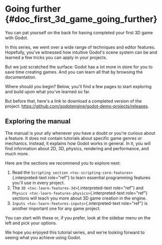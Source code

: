 # Going further {#doc_first_3d_game_going_further}

You can pat yourself on the back for having completed your first 3D game
with Godot.

In this series, we went over a wide range of techniques and editor
features. Hopefully, you\'ve witnessed how intuitive Godot\'s scene
system can be and learned a few tricks you can apply in your projects.

But we just scratched the surface: Godot has a lot more in store for you
to save time creating games. And you can learn all that by browsing the
documentation.

Where should you begin? Below, you\'ll find a few pages to start
exploring and build upon what you\'ve learned so far.

But before that, here\'s a link to download a completed version of the
project: <https://github.com/godotengine/godot-demo-projects/releases>.

## Exploring the manual

The manual is your ally whenever you have a doubt or you\'re curious
about a feature. It does not contain tutorials about specific game
genres or mechanics. Instead, it explains how Godot works in general. In
it, you will find information about 2D, 3D, physics, rendering and
performance, and much more.

Here are the sections we recommend you to explore next:

1.  Read the
    `Scripting section <toc-scripting-core-features>`{.interpreted-text
    role="ref"} to learn essential programming features you\'ll use in
    every project.
2.  The `3D <toc-learn-features-3d>`{.interpreted-text role="ref"} and
    `Physics <toc-learn-features-physics>`{.interpreted-text role="ref"}
    sections will teach you more about 3D game creation in the engine.
3.  `Inputs <toc-learn-features-inputs>`{.interpreted-text role="ref"}
    is another important one for any game project.

You can start with these or, if you prefer, look at the sidebar menu on
the left and pick your options.

We hope you enjoyed this tutorial series, and we\'re looking forward to
seeing what you achieve using Godot.
